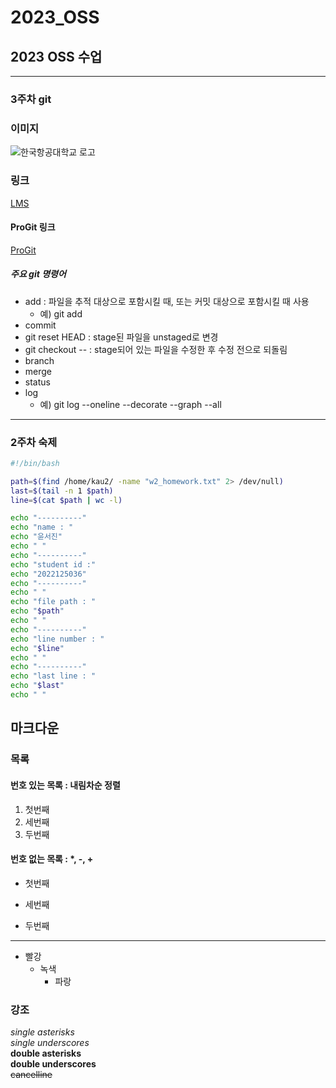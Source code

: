 # 2023_OSS
## 2023 OSS 수업 

-----
### 3주차 git

### 이미지
![한국항공대학교 로고](C:\Users\yoolha\Desktop\kau.png "한국항공대학교")

### 링크   
[LMS](https://lms.kau.ac.kr "항공대학교 강의관리시스템")

#### ProGit 링크
[ProGit](https://git-scm.com/book/ko/v2 "git 문서, 한국어")

##### 주요 git 명령어
* add : 파일을 추적 대상으로 포함시킬 때, 또는 커밋 대상으로 포함시킬 때 사용
    * 예) git add <file name>
* commit
* git reset HEAD <file> : stage된 파일을 unstaged로 변경
* git checkout -- <file> : stage되어 있는 파일을 수정한 후 수정 전으로 되돌림 
* branch
* merge
* status
* log
    * 예) git log --oneline --decorate --graph --all
    
------
### 2주차 숙제

```bash
#!/bin/bash

path=$(find /home/kau2/ -name "w2_homework.txt" 2> /dev/null)
last=$(tail -n 1 $path)
line=$(cat $path | wc -l)

echo "----------"
echo "name : "
echo "윤서진"
echo " "
echo "----------"
echo "student id :"
echo "2022125036"
echo "----------"
echo " "
echo "file path : "
echo "$path"
echo " "
echo "----------"
echo "line number : "
echo "$line"
echo " "
echo "----------"
echo "last line : "
echo "$last"
echo " "

```
## 마크다운
### 목록
#### 번호 있는 목록 : 내림차순 정렬
1. 첫번째
3. 세번째
2. 두번째
#### 번호 없는 목록 : *, -, +
* 첫번째
- 세번째
+ 두번째
-----
* 빨강
  * 녹색
    * 파랑
### 강조
*single asterisks*    
_single underscores_    
**double asterisks**    
__double underscores__    
~~cancelline~~    
